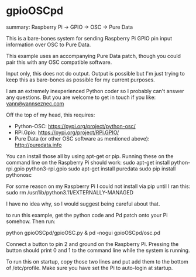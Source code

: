# gpioOSCpd
summary: 
Raspberry Pi -> GPIO -> OSC -> Pure Data

This is a bare-bones system for sending Raspberry Pi GPIO pin input information over OSC to Pure Data.

This example uses an accompanying Pure Data patch, though you could pair this with any OSC compatible software.

Input only, this does not do output. Output is possible but I'm just trying to keep this as bare-bones as possible for my current purposes.

I am an extremely inexperienced Python coder so I probably can't answer any questions. 
But you are welcome to get in touch if you like: yann@yannseznec.com

Off the top of my head, this requires:
- Python-OSC: https://pypi.org/project/python-osc/
- RPi.Gpio: https://pypi.org/project/RPi.GPIO/
- Pure Data (or other OSC software as mentioned above): http://puredata.info

You can install those all by using apt-get or pip. Running these on the command line on the Raspberry Pi should work: 
 sudo apt-get install python-rpi.gpio python3-rpi.gpio
 sudo apt-get install puredata
 sudo pip install pythonosc

For some reason on my Raspberry Pi I could not install via pip until I ran this:
sudo rm /usr/lib/python3.11/EXTERNALLY-MANAGED

I have no idea why, so I would suggest being careful about that.

to run this example, get the python code and Pd patch onto your Pi somehow. Then run:

python gpioOSCpd/gpioOSC.py & 
pd -nogui gpioOSCpd/osc.pd

Connect a button to pin 2 and ground on the Raspberry Pi. Pressing the button should print 0 and 1 to the command line while the system is running.

To run this on startup, copy those two lines and put add them to the bottom of /etc/profile. Make sure you have set the Pi to auto-login at startup.

